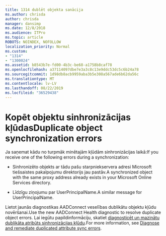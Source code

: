 ```yaml
---
title: 1314 dublēt objekta sanācija
ms.author: chrisda
author: chrisda
manager: dansimp
ms.date: 12/8/2018
ms.audience: ITPro
ms.topic: article
ROBOTS: NOINDEX, NOFOLLOW
localization_priority: Normal
ms.custom:
- "1314"
- "1300024"
ms.assetid: b8543b7e-fd00-4b3c-be68-a1758b8caf78
ms.openlocfilehash: a37114097dbe7e3a3c8c13e9ddc53dc5c6b24a78
ms.sourcegitcommit: 1d98db8acb9959aba3b5e308a567ade6b62da56c
ms.translationtype: MT
ms.contentlocale: lv-LV
ms.lasthandoff: 08/22/2019
ms.locfileid: "36529438"
---
```

# <a name="duplicate-object-synchronization-errors"></a><span data-ttu-id="18ae3-102">Kopēt objektu sinhronizācijas kļūdas</span><span class="sxs-lookup"><span data-stu-id="18ae3-102">Duplicate object synchronization errors</span></span>

<span data-ttu-id="18ae3-103">Ja saņemat kādu no turpmāk minētajām kļūdām sinhronizācijas laikā:</span><span class="sxs-lookup"><span data-stu-id="18ae3-103">If you receive one of the following errors during a synchronization:</span></span>

- <span data-ttu-id="18ae3-104">Sinhronizēto objekts ar tādu pašu starpniekservera adresi Microsoft tiešsaistes pakalpojumu direktorijs jau pastāv.</span><span class="sxs-lookup"><span data-stu-id="18ae3-104">A synchronized object with the same proxy address already exists in your Microsoft Online Services directory.</span></span>

- <span data-ttu-id="18ae3-105">Līdzīgu ziņojumu par UserPrincipalName.</span><span class="sxs-lookup"><span data-stu-id="18ae3-105">A similar message for UserPrincipalName.</span></span>

<span data-ttu-id="18ae3-106">Lietot jaunās diagnostikas AADConnect veselības dublikātu objektu kļūdu novēršanai.</span><span class="sxs-lookup"><span data-stu-id="18ae3-106">Use the new AADConnect Health diagnostic to resolve duplicate object errors.</span></span> <span data-ttu-id="18ae3-107">Lai iegūtu papildinformāciju, skatiet [diagnosticēt un mazinātu dublikāta atribūts sinhronizācijas kļūdu](https://docs.microsoft.com/azure/active-directory/hybrid/how-to-connect-health-diagnose-sync-errors).</span><span class="sxs-lookup"><span data-stu-id="18ae3-107">For more information, see [Diagnose and remediate duplicated attribute sync errors](https://docs.microsoft.com/azure/active-directory/hybrid/how-to-connect-health-diagnose-sync-errors).</span></span>
